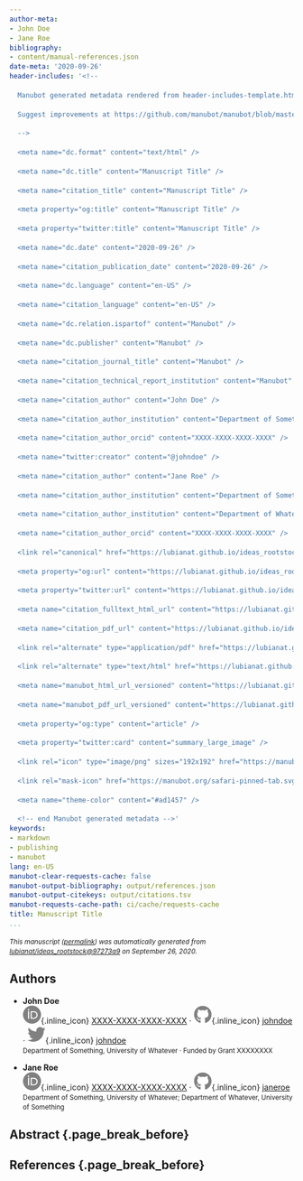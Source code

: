 ```yaml
---
author-meta:
- John Doe
- Jane Roe
bibliography:
- content/manual-references.json
date-meta: '2020-09-26'
header-includes: '<!--

  Manubot generated metadata rendered from header-includes-template.html.

  Suggest improvements at https://github.com/manubot/manubot/blob/master/manubot/process/header-includes-template.html

  -->

  <meta name="dc.format" content="text/html" />

  <meta name="dc.title" content="Manuscript Title" />

  <meta name="citation_title" content="Manuscript Title" />

  <meta property="og:title" content="Manuscript Title" />

  <meta property="twitter:title" content="Manuscript Title" />

  <meta name="dc.date" content="2020-09-26" />

  <meta name="citation_publication_date" content="2020-09-26" />

  <meta name="dc.language" content="en-US" />

  <meta name="citation_language" content="en-US" />

  <meta name="dc.relation.ispartof" content="Manubot" />

  <meta name="dc.publisher" content="Manubot" />

  <meta name="citation_journal_title" content="Manubot" />

  <meta name="citation_technical_report_institution" content="Manubot" />

  <meta name="citation_author" content="John Doe" />

  <meta name="citation_author_institution" content="Department of Something, University of Whatever" />

  <meta name="citation_author_orcid" content="XXXX-XXXX-XXXX-XXXX" />

  <meta name="twitter:creator" content="@johndoe" />

  <meta name="citation_author" content="Jane Roe" />

  <meta name="citation_author_institution" content="Department of Something, University of Whatever" />

  <meta name="citation_author_institution" content="Department of Whatever, University of Something" />

  <meta name="citation_author_orcid" content="XXXX-XXXX-XXXX-XXXX" />

  <link rel="canonical" href="https://lubianat.github.io/ideas_rootstock/" />

  <meta property="og:url" content="https://lubianat.github.io/ideas_rootstock/" />

  <meta property="twitter:url" content="https://lubianat.github.io/ideas_rootstock/" />

  <meta name="citation_fulltext_html_url" content="https://lubianat.github.io/ideas_rootstock/" />

  <meta name="citation_pdf_url" content="https://lubianat.github.io/ideas_rootstock/manuscript.pdf" />

  <link rel="alternate" type="application/pdf" href="https://lubianat.github.io/ideas_rootstock/manuscript.pdf" />

  <link rel="alternate" type="text/html" href="https://lubianat.github.io/ideas_rootstock/v/97273a97dfc4ba3653bd1635b3c80962a8cd9586/" />

  <meta name="manubot_html_url_versioned" content="https://lubianat.github.io/ideas_rootstock/v/97273a97dfc4ba3653bd1635b3c80962a8cd9586/" />

  <meta name="manubot_pdf_url_versioned" content="https://lubianat.github.io/ideas_rootstock/v/97273a97dfc4ba3653bd1635b3c80962a8cd9586/manuscript.pdf" />

  <meta property="og:type" content="article" />

  <meta property="twitter:card" content="summary_large_image" />

  <link rel="icon" type="image/png" sizes="192x192" href="https://manubot.org/favicon-192x192.png" />

  <link rel="mask-icon" href="https://manubot.org/safari-pinned-tab.svg" color="#ad1457" />

  <meta name="theme-color" content="#ad1457" />

  <!-- end Manubot generated metadata -->'
keywords:
- markdown
- publishing
- manubot
lang: en-US
manubot-clear-requests-cache: false
manubot-output-bibliography: output/references.json
manubot-output-citekeys: output/citations.tsv
manubot-requests-cache-path: ci/cache/requests-cache
title: Manuscript Title
...
```







<small><em>
This manuscript
([permalink](https://lubianat.github.io/ideas_rootstock/v/97273a97dfc4ba3653bd1635b3c80962a8cd9586/))
was automatically generated
from [lubianat/ideas_rootstock@97273a9](https://github.com/lubianat/ideas_rootstock/tree/97273a97dfc4ba3653bd1635b3c80962a8cd9586)
on September 26, 2020.
</em></small>

## Authors



+ **John Doe**<br>
    ![ORCID icon](images/orcid.svg){.inline_icon}
    [XXXX-XXXX-XXXX-XXXX](https://orcid.org/XXXX-XXXX-XXXX-XXXX)
    · ![GitHub icon](images/github.svg){.inline_icon}
    [johndoe](https://github.com/johndoe)
    · ![Twitter icon](images/twitter.svg){.inline_icon}
    [johndoe](https://twitter.com/johndoe)<br>
  <small>
     Department of Something, University of Whatever
     · Funded by Grant XXXXXXXX
  </small>

+ **Jane Roe**<br>
    ![ORCID icon](images/orcid.svg){.inline_icon}
    [XXXX-XXXX-XXXX-XXXX](https://orcid.org/XXXX-XXXX-XXXX-XXXX)
    · ![GitHub icon](images/github.svg){.inline_icon}
    [janeroe](https://github.com/janeroe)<br>
  <small>
     Department of Something, University of Whatever; Department of Whatever, University of Something
  </small>



## Abstract {.page_break_before}




## References {.page_break_before}

<!-- Explicitly insert bibliography here -->
<div id="refs"></div>
